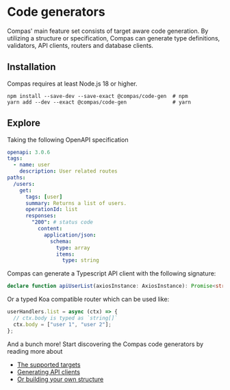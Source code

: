 # Code generators

Compas' main feature set consists of target aware code generation. By utilizing
a structure or specification, Compas can generate type definitions, validators,
API clients, routers and database clients.

## Installation

Compas requires at least Node.js 18 or higher.

```shell
npm install --save-dev --save-exact @compas/code-gen  # npm
yarn add --dev --exact @compas/code-gen               # yarn
```

## Explore

Taking the following OpenAPI specification

```yaml
openapi: 3.0.6
tags:
  - name: user
    description: User related routes
paths:
  /users:
    get:
      tags: [user]
      summary: Returns a list of users.
      operationId: list
      responses:
        "200": # status code
          content:
            application/json:
              schema:
                type: array
                items:
                  type: string
```

Compas can generate a Typescript API client with the following signature:

```ts
declare function apiUserList(axiosInstance: AxiosInstance): Promise<string[]>;
```

Or a typed Koa compatible router which can be used like:

```js
userHandlers.list = async (ctx) => {
  // ctx.body is typed as `string[]`
  ctx.body = ["user 1", "user 2"];
};
```

And a bunch more! Start discovering the Compas code generators by reading more
about

- [The supported targets](/generators/targets.html)
- [Generating API clients](/generators/api-clients.html)
- [Or building your own structure](/generators/build-structure.html)
